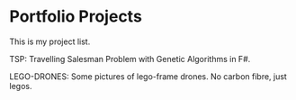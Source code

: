 # Portfolio Projects
This is my project list.

TSP: 
Travelling Salesman Problem with Genetic Algorithms in F#.

LEGO-DRONES:
Some pictures of lego-frame drones. No carbon fibre, just legos.
